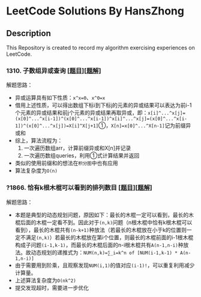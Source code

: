 # LeetCode Solutions By HansZhong
## Description
This Repository is created to record my algorithm exercising experiences on LeetCode.
### 1310. 子数组异或查询 \[[题目](https://leetcode-cn.com/problems/xor-queries-of-a-subarray/)]\[[题解](./Solutions/1310.py)]
解题思路：
* 异或运算具有如下性质：`x^x=0`、`x^0=x`
* 借用上述性质，可以得出数组下标i到下标j的元素的异或结果可以表达为前i-1个元素的异或结果和前j个元素的异或结果再取异或，即：`x[i]^...^x[j]=(x[0]^...^x[i-1])^(x[0]^...^x[i-1])^x[i]^...^x[j]=(x[0]^...^x[i-1])^(x[0]^...^x[j])=X[i]^X[j+1]`①，`X[n]=x[0]^...^X[n-1]`记为前缀异或和
* 综上，算法流程为：
	1. 一次遍历数组arr，计算前缀异或和X[n]并记录
	2. 一次遍历数组queries，利用①式计算结果并返回
* 类似的使用前缀和的想法在`积分图`中也有应用
* 算法复杂度为`O(n)`

### ?1866. 恰有k根木棍可以看到的排列数目 \[[题目](https://leetcode-cn.com/problems/number-of-ways-to-rearrange-sticks-with-k-sticks-visible/)]\[[题解](https://github.com/HansZhong/LeetCode-Solutions/blob/main/Solutions/1866.py)]
解题思路：
* 本题是典型的动态规划问题，原因如下：最长的木棍一定可以看到，最长的木棍后面的木棍一定看不到。因此对于`(n,k)`问题（n根木棍中恰有k根木棍可以看到），最长的木棍共有`(n-k+1)`种放法（若最长的木棍放在小于k的位置则一定不满足`(n,k)`）若最长的木棍放在第i个位置，则最长的木棍前面的i-1根木棍构成子问题`(i-1,k-1)`，而最长的木棍后面的n-i根木棍共有`A(n-1,n-i)`种放法。故动态规划的递推式为：`NUM(n,k)=∑_i=k^n of [NUM(i-1,k-1) * A(n-1,n-i)]`
* 由于需要用到阶乘，且观察发现`NUM(i,1)`的值对应`(i-1)!`，可以重复利用减少计算量。
* 上述算法复杂度为`O(nk^2)`
* 提交发现超时，需要进一步优化
